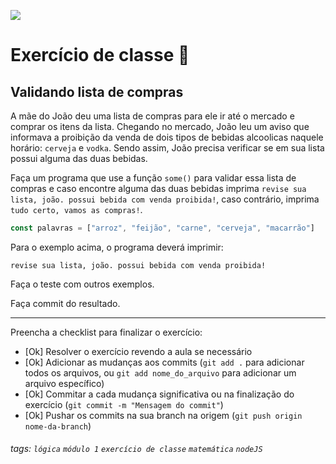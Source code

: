 ![](https://i.imgur.com/xG74tOh.png)

# Exercício de classe 🏫

## Validando lista de compras

A mãe do João deu uma lista de compras para ele ir até o mercado e comprar os itens da lista. Chegando no mercado, João leu um aviso que informava a proibição da venda de dois tipos de bebidas alcoolicas naquele horário: `cerveja` e `vodka`. Sendo assim, João precisa verificar se em sua lista possui alguma das duas bebidas.

Faça um programa que use a função `some()` para validar essa lista de compras e caso encontre alguma das duas bebidas imprima `revise sua lista, joão. possui bebida com venda proibida!`, caso contrário, imprima `tudo certo, vamos as compras!`.

```javascript
const palavras = ["arroz", "feijão", "carne", "cerveja", "macarrão"]
```

Para o exemplo acima, o programa deverá imprimir:

```
revise sua lista, joão. possui bebida com venda proibida!
```

Faça o teste com outros exemplos.

Faça commit do resultado.

---

Preencha a checklist para finalizar o exercício:

-   [Ok] Resolver o exercício revendo a aula se necessário
-   [Ok] Adicionar as mudanças aos commits (`git add .` para adicionar todos os arquivos, ou `git add nome_do_arquivo` para adicionar um arquivo específico)
-   [Ok] Commitar a cada mudança significativa ou na finalização do exercício (`git commit -m "Mensagem do commit"`)
-   [Ok] Pushar os commits na sua branch na origem (`git push origin nome-da-branch`)

###### tags: `lógica` `módulo 1` `exercício de classe` `matemática` `nodeJS`
